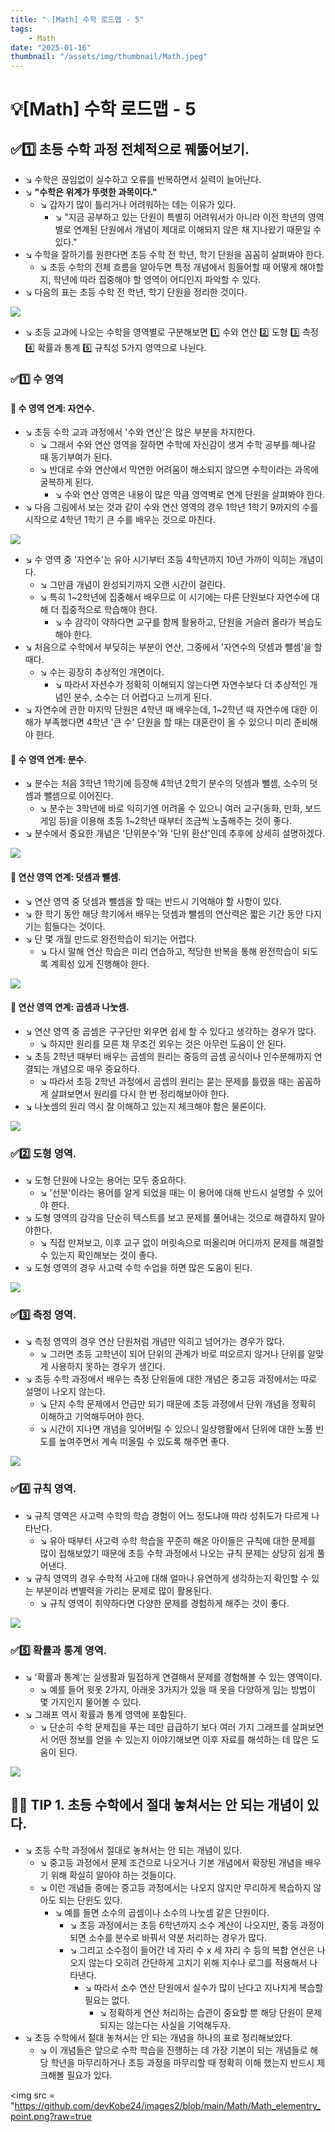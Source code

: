 ```yaml
---
title: "💡[Math] 수학 로드맵 - 5"
tags:
    - Math
date: "2025-01-16"
thumbnail: "/assets/img/thumbnail/Math.jpeg"
---
```


# 💡[Math] 수학 로드맵 - 5
## ✅1️⃣ 초등 수학 과정 전체적으로 꿰뚫어보기.
- ↘︎ 수학은 끊임없이 실수하고 오류를 반복하면서 실력이 늘어난다.
- ↘︎ **"수학은 위계가 뚜렷한 과목이다."**
    - ↘︎ 갑자기 많이 틀리거나 어려워하는 데는 이유가 있다.
        - ↘︎ "지금 공부하고 있는 단원이 특별히 어려워서가 아니라 이전 학년의 영역별로 연계된 단원에서 개념이 제대로 이해되지 않은 채 지나왔기 때문일 수 있다."
- ↘︎ 수학을 잘하기를 원한다면 초등 수학 전 학년, 학기 단원을 꼼꼼히 살펴봐야 한다.
    - ↘︎ 초등 수학의 전체 흐름을 알아두면 특정 개념에서 힘들어할 때 어떻게 해야할지, 학년에 따라 집중해야 할 영역이 어디인지 파악할 수 있다.
- ↘︎ 다음의 표는 초등 수학 전 학년, 학기 단원을 정리한 것이다.

<img src = "https://github.com/devKobe24/images2/blob/main/Math/elementry-school-math-table.png?raw=true">

- ↘︎ 초등 교과에 나오는 수학을 영역별로 구분해보면 1️⃣ 수와 연산 2️⃣ 도형 3️⃣ 측정 4️⃣ 확률과 통계 5️⃣ 규칙성 5가지 영역으로 나뉜다.

### ✅1️⃣ 수 영역
#### 📌 수 영역 연계: 자연수.
- ↘︎ 초등 수학 교과 과정에서 '수와 연산'은 많은 부분을 차지한다.
    - ↘︎ 그래서 수와 연산 영역을 잘하면 수학에 자신감이 생겨 수학 공부를 해나갈 때 동기부여가 된다.
    - ↘︎ 반대로 수와 연산에서 막연한 어려움이 해소되지 않으면 수학이라는 과목에 굴복하게 된다.
        - ↘︎ 수와 연산 영역은 내용이 많은 막큼 영역벽로 연계 단원을 살펴봐야 한다.
- ↘︎ 다음 그림에서 보는 것과 같이 수와 연산 영역의 경우 1학년 1학기 9까지의 수를 시작으로 4학년 1학기 큰 수를 배우는 것으로 마친다.

<img src = "https://github.com/devKobe24/images2/blob/main/Math/elementy-school-math-number.png?raw=true">

- ↘︎ 수 영역 중 '자연수'는 유아 시기부터 초등 4학년까지 10년 가까이 익히는 개념이다.
    - ↘︎ 그만큼 개념이 완성되기까지 오랜 시간이 걸린다.
    - ↘︎ 특히 1~2학년에 집중해서 배우므로 이 시기에는 다른 단원보다 자연수에 대해 더 집중적으로 학습해야 한다.
        - ↘︎ 수 감각이 약하다면 교구를 함께 활용하고, 단원을 거슬러 올라가 복습도 해야 한다.
- ↘︎ 처음으로 수학에서 부딪히는 부분이 연산, 그중에서 '자연수의 덧셈과 뺄셈'을 할 때다.
    - ↘︎ 수는 굉장히 추상적인 개면이다.
        - ↘︎ 따라서 자션수가 정확히 이해되지 않는다면 자연수보다 더 추상적인 개념인 분수, 소수는 더 어렵다고 느끼게 된다.
- ↘︎ 자연수에 관한 마지막 단원은 4학년 때 배우는데, 1~2학년 때 자연수에 대한 이해가 부족했다면 4학년 '큰 수' 단원을 할 때는 대혼란이 올 수 있으니 미리 준비해야 한다.

#### 📌 수 영역 연계: 분수.
- ↘︎ 분수는 처음 3학년 1학기에 등장해 4학년 2학기 분수의 덧셈과 뺄셈, 소수의 덧셈과 뺄셈으로 이어진다.
    - ↘︎ 분수는 3학년에 바로 익히기엔 어려울 수 있으니 여러 교구(동화, 만화, 보드게임 등)을 이용해 초등 1~2학년 때부터 조금씩 노출해주는 것이 좋다.
- ↘︎ 분수에서 중요한 개념은 '단위분수'와 '단위 환산'인데 추후에 상세히 설명하겠다.

<img src = "https://github.com/devKobe24/images2/blob/main/Math/elementy-school-math-fraction.png?raw=true">

#### 📌 연산 영역 연계: 덧셈과 뺄셈.
- ↘︎ 연산 영역 중 덧셈과 뺄셈을 할 때는 반드시 기억해야 할 사항이 있다.
- ↘︎ 한 학기 동안 해당 학기에서 배우는 덧셈과 뺄셈의 연산력은 짧은 기간 동안 다지기는 힘들다는 것이다.
- ↘︎ 단 몇 개월 만드로 완전학습이 되기는 어렵다.
    - ↘︎ 다시 말해 연산 학습은 미리 연습하고, 적당한 반복을 통해 완전학습이 되도록 계획성 있게 진행해야 한다.

<img src = "https://github.com/devKobe24/images2/blob/main/Math/Math_elementry_Plus_and_Minus.png?raw=true">

#### 📌 연산 영역 연계: 곱셈과 나눗셈.
- ↘︎ 연산 영역 중 곱셈은 구구단만 외우면 쉽세 할 수 있다고 생각하는 경우가 많다.
    - ↘︎ 하지만 원리를 모른 채 무조건 외우는 것은 아무런 도움이 안 된다.
- ↘︎ 초등 2학년 때부터 배우는 곱셈의 원리는 중등의 곱셈 공식이나 인수분해까지 연결되는 개념으로 매우 중요하다.
    - ↘︎ 따라서 초등 2학년 과정에서 곰셉의 원리는 묻는 문제를 틀렸을 때는 꼼꼼하게 살펴보면서 원리를 다시 한 번 정리해보아야 한다.
- ↘︎ 나눗셈의 원리 역시 잘 이해하고 있는지 체크해야 함은 물론이다.

<img src = "https://github.com/devKobe24/images2/blob/main/Math/Math_elementry_Multiplication%20_and%20_Division.png?raw=true">

### ✅2️⃣ 도형 영역.
- ↘︎ 도형 단원에 나오는 용어는 모두 중요하다.
    - ↘︎ '선분'이라는 용어를 알게 되었을 때는 이 용어에 대해 반드시 설명할 수 있어야 한다.
- ↘︎ 도형 영역의 감각을 단순히 텍스트를 보고 문제를 풀어내는 것으로 해결하지 말아야한다.
    - ↘︎ 직접 만져보고, 이후 교구 없이 머릿속으로 떠올리며 어디까지 문제를 해결할 수 있는지 확인해보는 것이 좋다.
- ↘︎ 도형 영역의 경우 사고력 수학 수업을 하면 많은 도움이 된다.

<img src = "https://github.com/devKobe24/images2/blob/main/Math/Math_elementry_diagram.png?raw=true">

### ✅3️⃣ 측정 영역.
- ↘︎ 측정 영역의 경우 연산 단원처럼 개념만 익히고 넘어가는 경우가 많다.
    - ↘︎ 그러면 초등 고학년이 되어 단위의 관계가 바로 떠오르지 않거나 단위를 알맞게 사용하지 못하는 경우가 생긴다.
- ↘︎ 초등 수학 과정에서 배우는 측정 단위들에 대한 개념은 중고등 과정에서는 따로 설명이 나오지 않는다.
    - ↘︎ 단지 수학 문제에서 언급만 되기 때문에 초등 과정에서 단위 개념을 정확히 이해하고 기억해두어야 한다.
    - ↘︎ 시간이 지나면 개념을 잊어버릴 수 있으니 일상행활에서 단위에 대한 노풀 빈도를 높여주면서 계속 떠올릴 수 있도록 해주면 좋다.

<img src = "https://github.com/devKobe24/images2/blob/main/Math/Math_elementry_Measurement_area.png?raw=true">

### ✅4️⃣ 규칙 영역.
- ↘︎ 규칙 영역은 사고력 수학의 학습 경험이 어느 정도냐애 따라 성취도가 다르게 나타난다.
    - ↘︎ 유아 때부터 사고력 수학 학습을 꾸준히 해온 아이들은 규칙에 대한 문제를 많이 접해보았기 때문에 초등 수학 과정에서 나오는 규칙 문제는 상당히 쉽게 풀어낸다.
- ↘︎ 규칙 영역의 경우 수학적 사고에 대해 얼마나 유연하게 생각하는지 확인할 수 있는 부분이라 변별력을 가리는 문제로 많이 활용된다.
    - ↘︎ 규칙 영역이 취약하다면 다양한 문제를 경험하게 해주는 것이 좋다.

<img src = "https://github.com/devKobe24/images2/blob/main/Math/Math_elementry_rules_area.png?raw=true">

### ✅5️⃣ 확률과 통계 영역.
- ↘︎ '확률과 통계'는 실생활과 밀접하게 연결해서 문제를 경험해볼 수 있는 영역이다.
    - ↘︎ 예를 들어 윗옷 2가지, 아래옷 3가지가 있을 때 옷을 다양하게 입는 방법이 몇 가지인지 물어볼 수 있다.
- ↘︎ 그래프 역시 확률과 통계 영역에 포함된다.
    - ↘︎ 단순히 수학 문제집을 푸는 데만 급급하기 보다 여러 가지 그래프를 살펴보면서 어떤 정보를 얻을 수 있는지 이야기해보면 이후 자료를 해석하는 데 많은 도움이 된다.

<img src = "https://github.com/devKobe24/images2/blob/main/Math/Math_elementry_Probability_and_statistics_domain.png?raw=true">

## 🙋‍♂️ TIP 1. 초등 수학에서 절대 놓쳐서는 안 되는 개념이 있다.
- ↘︎ 초등 수학 과정에서 절대로 놓쳐서는 안 되는 개념이 있다.
    - ↘︎ 중고등 과정에서 문제 조건으로 나오거나 기본 개념에서 확장된 개념을 배우기 위해 확실히 알아야 하는 것들이다.
    - ↘︎ 이런 개념들 중에는 중고등 과정에서는 나오지 않지만 무리하게 복습하지 않아도 되는 단윈도 있다.
        - ↘︎ 예를 들면 소수의 곱셈이나 소수의 나눗셈 같은 단원이다.
            - ↘︎ 초등 과정에서는 초등 6학년까지 소수 계산이 나오지만, 중등 과정이 되면 소수를 분수로 바꿔서 약분 처리하는 경우가 많다.
            - ↘︎ 그리고 소수점이 들어간 네 자리 수 x 세 자리 수 등의 복합 연산은 나오지 않는다 오히려 간단하게 고치기 위해 지수나 로그를 적용해서 나타낸다.
                - ↘︎ 따라서 소수 연산 단원에서 실수가 많이 난다고 지나치게 복습할 필요는 없다.
                    - ↘︎ 정확하게 연산 처리하는 습관이 중요할 뿐 해당 단원이 문제되지는 않는다는 사실을 기억해두자.
- ↘︎ 초등 수학에서 절대 놓쳐서는 안 되는 개념을 하나의 표로 정리해보았다.
    - ↘︎ 이 개념들은 앞으로 수학 학습을 진행하는 데 가장 기본이 되는 개념들로 해당 학년을 마무리하거나 초등 과정을 마무리할 때 정확히 이해 했는지 반드시 체크해볼 필요가 있다.

<img src = "https://github.com/devKobe24/images2/blob/main/Math/Math_elementry_point.png?raw=true
